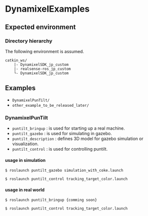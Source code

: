 # DynamixelExamples

## Expected environment

### Directory hierarchy
The following environment is assumed.
```
catkin_ws/
    |- DynamixelSDK_jp_custom
    |- realsense-ros_jp_custom
    └- DynamixelSDK_jp_custom
```

## Examples

- `DynamixelPunTilt/`
- `other_example_to_be_released_later/`


### DynamixelPunTilt

- `puntilt_bringup` : is used for starting up a real machine.
- `puntilt_gazebo` : is used for simulating in gazebo.
- `puntilt_description` : defines 3D model for gazebo simulation or visualization.
- `puntilt_control` : is used for controlling puntilt.
  
#### usage in simulation

```
$ roslaunch puntilt_gazebo simulation_with_coke.launch
```

```
$ roslaunch puntilt_control tracking_target_color.launch
```

#### usage in real world

```
$ roslaunch puntilt_bringup {comming soon}
```

```
$ roslaunch puntilt_control tracking_target_color.launch
```

